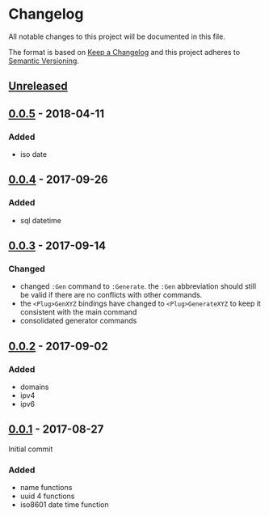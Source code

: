 # Changelog
All notable changes to this project will be documented in this file.

The format is based on [Keep a Changelog](http://keepachangelog.com/en/1.0.0/)
and this project adheres to [Semantic Versioning](http://semver.org/spec/v2.0.0.html).

## [Unreleased]

## [0.0.5] - 2018-04-11
### Added
- iso date

## [0.0.4] - 2017-09-26
### Added
- sql datetime 

## [0.0.3] - 2017-09-14
### Changed
- changed `:Gen` command to `:Generate`. the `:Gen` abbreviation should still
  be valid if there are no conflicts with other commands.
- the `<Plug>GenXYZ` bindings have changed to `<Plug>GenerateXYZ` to keep it
  consistent with the main command
- consolidated generator commands

## [0.0.2] - 2017-09-02
### Added
- domains
- ipv4
- ipv6

## [0.0.1] - 2017-08-27
Initial commit

### Added
- name functions
- uuid 4 functions
- iso8601 date time function


[Unreleased]: https://github.com/nicwest/vim-generate/compare/0.0.5...HEAD
[0.0.5]: https://github.com/nicwest/vim-generate/compare/0.0.4...0.0.5
[0.0.4]: https://github.com/nicwest/vim-generate/compare/0.0.3...0.0.4
[0.0.3]: https://github.com/nicwest/vim-generate/compare/0.0.2...0.0.3
[0.0.2]: https://github.com/nicwest/vim-generate/compare/0.0.1...0.0.2
[0.0.1]: https://github.com/nicwest/vim-generate/commit/00c9bec55c0d5ebdfc5e048814ea6a68a7ec3651
